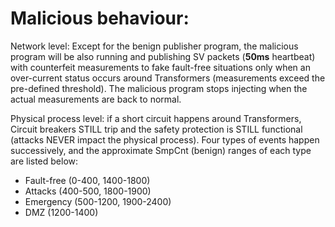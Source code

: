 # Malicious behaviour:

Network level: Except for the benign publisher program, the malicious program will be also running and publishing SV packets (**50ms** heartbeat) with counterfeit measurements to fake fault-free situations only when an over-current status occurs around Transformers (measurements exceed the pre-defined threshold). The malicious program stops injecting when the actual measurements are back to normal.

Physical process level: if a short circuit happens around Transformers, Circuit breakers STILL trip and the safety protection is STILL functional (attacks NEVER impact the physical process).
Four types of events happen successively, and the approximate SmpCnt (benign) ranges of each type are listed below:
- Fault-free (0-400, 1400-1800)
- Attacks (400-500, 1800-1900)
- Emergency (500-1200, 1900-2400)
- DMZ (1200-1400)